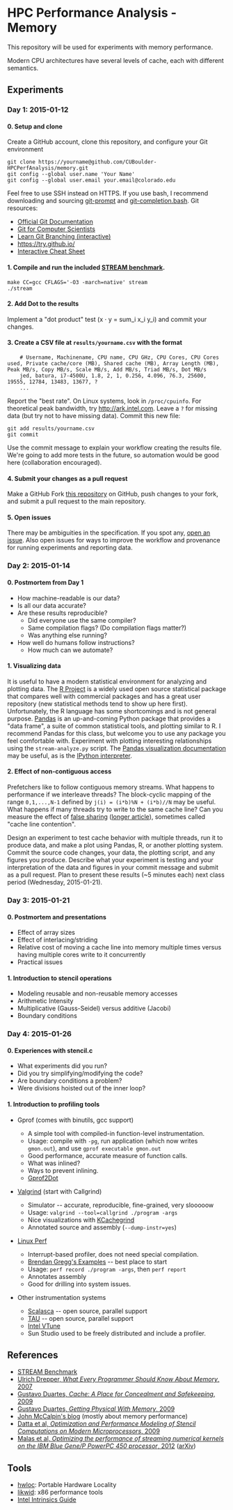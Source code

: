 # HPC Performance Analysis - Memory

This repository will be used for experiments with memory performance.

Modern CPU architectures have several levels of cache, each with different semantics.

## Experiments

### Day 1: 2015-01-12

#### 0. Setup and clone

Create a GitHub account, clone this repository, and configure your Git environment

    git clone https://yourname@github.com/CUBoulder-HPCPerfAnalysis/memory.git
    git config --global user.name 'Your Name'
    git config --global user.email your.email@colorado.edu

Feel free to use SSH instead on HTTPS.
If you use bash, I recommend downloading and sourcing [git-prompt](https://raw.githubusercontent.com/git/git/master/contrib/completion/git-prompt.sh) and [git-completion.bash](https://raw.githubusercontent.com/git/git/master/contrib/completion/git-completion.bash).
Git resources:

* [Official Git Documentation](http://git-scm.com/documentation)
* [Git for Computer Scientists](http://eagain.net/articles/git-for-computer-scientists/)
* [Learn Git Branching (interactive)](https://pcottle.github.io/learnGitBranching/)
* https://try.github.io/
* [Interactive Cheat Sheet](http://ndpsoftware.com/git-cheatsheet.html)

#### 1. Compile and run the included [STREAM benchmark](http://www.cs.virginia.edu/stream/).

    make CC=gcc CFLAGS='-O3 -march=native' stream
    ./stream

#### 2. Add Dot to the results

Implement a "dot product" test (x ⋅ y = sum_i x_i y_i) and commit your changes.

#### 3. Create a CSV file at `results/yourname.csv` with the format

```
    # Username, Machinename, CPU name, CPU GHz, CPU Cores, CPU Cores used, Private cache/core (MB), Shared cache (MB), Array Length (MB), Peak MB/s, Copy MB/s, Scale MB/s, Add MB/s, Triad MB/s, Dot MB/s
    jed, batura, i7-4500U, 1.8, 2, 1, 0.256, 4.096, 76.3, 25600, 19555, 12784, 13483, 13677, ?
    ...
```

Report the "best rate".
On Linux systems, look in `/proc/cpuinfo`.
For theoretical peak bandwidth, try http://ark.intel.com.
Leave a `?` for missing data (but try not to have missing data).
Commit this new file:

    git add results/yourname.csv
    git commit

Use the commit message to explain your workflow creating the results file.
We're going to add more tests in the future, so automation would be good here (collaboration encouraged).

#### 4. Submit your changes as a pull request

Make a GitHub Fork [this repository](https://github.com/CUBoulder-HPCPerfAnalysis/memory/fork) on GitHub, push changes to your fork, and submit a pull request to the main repository.

#### 5. Open issues
There may be ambiguities in the specification.
If you spot any, [open an issue](https://github.com/CUBoulder-HPCPerfAnalysis/memory/issues).
Also open issues for ways to improve the workflow and provenance for running experiments and reporting data.

### Day 2: 2015-01-14

#### 0. Postmortem from Day 1

* How machine-readable is our data?
* Is all our data accurate?
* Are these results reproducible?
  * Did everyone use the same compiler?
  * Same compilation flags?  (Do compilation flags matter?)
  * Was anything else running?
* How well do humans follow instructions?
  * How much can we automate?

#### 1. Visualizing data

It is useful to have a modern statistical environment for analyzing and plotting data.
The [R Project](http://www.r-project.org/) is a widely used open source statistical package that compares well with commercial packages and has a great user repository (new statistical methods tend to show up here first).
Unfortunately, the R language has some shortcomings and is not general purpose.
[Pandas](http://pandas.pydata.org/) is an up-and-coming Python package that provides a "data frame", a suite of common statistical tools, and plotting similar to R.
I recommend Pandas for this class, but welcome you to use any package you feel comfortable with.
Experiment with plotting interesting relationships using the `stream-analyze.py` script.
The [Pandas visualization documentation](http://pandas.pydata.org/pandas-docs/stable/visualization.html) may be useful, as is the [IPython interpreter](http://ipython.org/).

#### 2. Effect of non-contiguous access

Prefetchers like to follow contiguous memory streams.
What happens to performance if we interleave threads?
The block-cyclic mapping of the range `0,1,...,N-1` defined by `j(i) = (i*b)%N + (i*b)//N` may be useful.
What happens if many threads try to write to the same cache line?
Can you measure the effect of [false sharing](https://en.wikipedia.org/wiki/False_sharing) ([longer article](http://simplygenius.net/Article/FalseSharing)), sometimes called "cache line contention".

Design an experiment to test cache behavior with multiple threads, run it to produce data, and make a plot using Pandas, R, or another plotting system.
Commit the source code changes, your data, the plotting script, and any figures you produce.
Describe what your experiment is testing and your interpretation of the data and figures in your commit message and submit as a pull request.
Plan to present these results (~5 minutes each) next class period (Wednesday, 2015-01-21).

### Day 3: 2015-01-21

#### 0. Postmortem and presentations

* Effect of array sizes
* Effect of interlacing/striding
* Relative cost of moving a cache line into memory multiple times versus having multiple cores write to it concurrently
* Practical issues

#### 1. Introduction to stencil operations

* Modeling reusable and non-reusable memory accesses
* Arithmetic Intensity
* Multiplicative (Gauss-Seidel) versus additive (Jacobi)
* Boundary conditions

### Day 4: 2015-01-26

#### 0. Experiences with stencil.c

* What experiments did you run?
* Did you try simplifying/modifying the code?
* Are boundary conditions a problem?
* Were divisions hoisted out of the inner loop?

#### 1. Introduction to profiling tools

* Gprof (comes with binutils, gcc support)

  * A simple tool with compiled-in function-level instrumentation.
  * Usage: compile with `-pg`, run application (which now writes `gmon.out`), and use `gprof executable gmon.out`
  * Good performance, accurate measure of function calls.
  * What was inlined?
  * Ways to prevent inlining.
  * [Gprof2Dot](https://code.google.com/p/jrfonseca/wiki/Gprof2Dot)

* [Valgrind](http://valgrind.org) (start with Callgrind)

  * Simulator -- accurate, reproducible, fine-grained, very slooooow
  * Usage: `valgrind --tool=callgrind ./program -args`
  * Nice visualizations with [KCachegrind](http://kcachegrind.sourceforge.net/html/Home.html)
  * Annotated source and assembly (`--dump-instr=yes`)

* [Linux Perf](https://perf.wiki.kernel.org/index.php/Main_Page)

  * Interrupt-based profiler, does not need special compilation.
  * [Brendan Gregg's Examples](http://www.brendangregg.com/perf.html) -- best place to start
  * Usage: `perf record ./program -args`, then `perf report`
  * Annotates assembly
  * Good for drilling into system issues.

* Other instrumentation systems

  * [Scalasca](http://www.scalasca.org/) -- open source, parallel support
  * [TAU](https://www.cs.uoregon.edu/research/tau/about.php) -- open source, parallel support
  * [Intel VTune](https://software.intel.com/en-us/intel-vtune-amplifier-xe/)
  * Sun Studio used to be freely distributed and include a profiler.

## References

* [STREAM Benchmark](http://www.cs.virginia.edu/stream/)
* [Ulrich Drepper, *What Every Programmer Should Know About Memory*, 2007](http://www.akkadia.org/drepper/cpumemory.pdf)
* [Gustavo Duartes, *Cache: A Place for Concealment and Safekeeping*, 2009](http://duartes.org/gustavo/blog/post/intel-cpu-caches/)
* [Gustavo Duartes, *Getting Physical With Memory*, 2009](http://duartes.org/gustavo/blog/post/getting-physical-with-memory/)
* [John McCalpin's blog](http://sites.utexas.edu/jdm4372/) (mostly about memory performance)
* [Datta et al, *Optimization and Performance Modeling of Stencil Computations on Modern Microprocessors*, 2009](http://epubs.siam.org/doi/abs/10.1137/070693199)
* [Malas et al, *Optimizing the performance of streaming numerical kernels on the IBM Blue Gene/P PowerPC 450 processor*, 2012](http://dx.doi.org/10.1177/1094342012444795) ([arXiv](http://arxiv.org/pdf/1201.3496.pdf))

## Tools

* [hwloc](http://www.open-mpi.org/projects/hwloc/): Portable Hardware Locality
* [likwid](https://code.google.com/p/likwid/): x86 performance tools
* [Intel Intrinsics Guide](https://software.intel.com/sites/landingpage/IntrinsicsGuide/)
